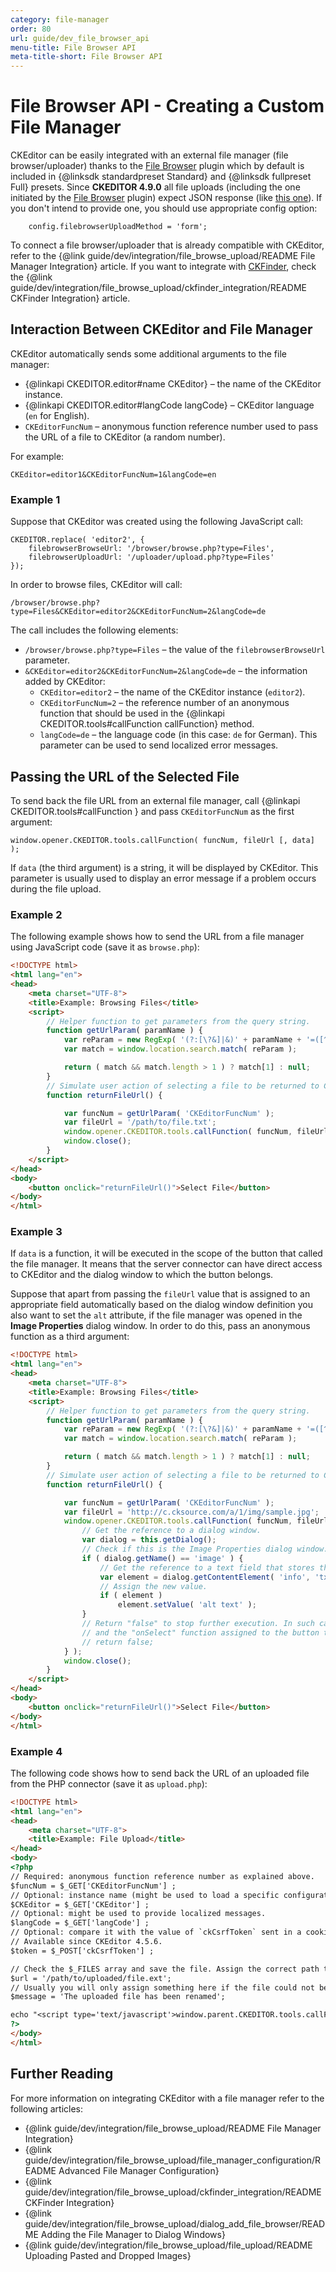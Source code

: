 ```yaml
---
category: file-manager
order: 80
url: guide/dev_file_browser_api
menu-title: File Browser API
meta-title-short: File Browser API
---
```

<!--
Copyright (c) 2003-2020, CKSource - Frederico Knabben. All rights reserved.
For licensing, see LICENSE.md.
-->

# File Browser API - Creating a Custom File Manager

<info-box info="">
	CKEditor can be easily integrated with an external file manager (file browser/uploader) thanks to the <a href="https://ckeditor.com/cke4/addon/filebrowser">File Browser</a> plugin which by default is included in {@linksdk standardpreset Standard} and {@linksdk fullpreset Full} presets.
</info-box>

<info-box info="">
	Since <strong>CKEDITOR 4.9.0</strong> all file uploads (including the one initiated by the <a href="https://ckeditor.com/cke4/addon/filebrowser">File Browser</a> plugin) expect JSON response (like <a href="https://ckeditor.com/docs/ckeditor4/latest/guide/dev_file_upload.html#response-file-uploaded-successfully">this one</a>). If you don't intend to provide one, you should use appropriate config option:

		config.filebrowserUploadMethod = 'form';
</info-box>

To connect a file browser/uploader that is already compatible with CKEditor, refer to the {@link guide/dev/integration/file_browse_upload/README File Manager Integration} article. If you want to integrate with [CKFinder](http://cksource.com/ckfinder/), check the {@link guide/dev/integration/file_browse_upload/ckfinder_integration/README CKFinder Integration} article.

## Interaction Between CKEditor and File Manager

CKEditor automatically sends some additional arguments to the file manager:

* {@linkapi CKEDITOR.editor#name CKEditor} &ndash; the name of the CKEditor instance.
* {@linkapi CKEDITOR.editor#langCode langCode} &ndash; CKEditor language (`en` for English).
* `CKEditorFuncNum` &ndash; anonymous function reference number used to pass the URL of a file to CKEditor (a random number).

For example:

	CKEditor=editor1&CKEditorFuncNum=1&langCode=en

### Example 1

Suppose that CKEditor was created using the following JavaScript call:

	CKEDITOR.replace( 'editor2', {
		filebrowserBrowseUrl: '/browser/browse.php?type=Files',
		filebrowserUploadUrl: '/uploader/upload.php?type=Files'
	});

In order to browse files, CKEditor will call:

	/browser/browse.php?type=Files&CKEditor=editor2&CKEditorFuncNum=2&langCode=de

The call includes the following elements:

* `/browser/browse.php?type=Files` &ndash; the value of the `filebrowserBrowseUrl` parameter.
* `&CKEditor=editor2&CKEditorFuncNum=2&langCode=de` &ndash; the information added by CKEditor:
	* `CKEditor=editor2` &ndash; the name of the CKEditor instance (`editor2`).
	* `CKEditorFuncNum=2` &ndash; the reference number of an anonymous
		function that should be used in the {@linkapi CKEDITOR.tools#callFunction callFunction} method.
	* `langCode=de` &ndash; the language code (in this case: `de` for German). This
		parameter can be used to send localized error messages.

## Passing the URL of the Selected File

To send back the file URL from an external file manager, call
{@linkapi CKEDITOR.tools#callFunction } and pass `CKEditorFuncNum` as the first
argument:

	window.opener.CKEDITOR.tools.callFunction( funcNum, fileUrl [, data] );

If `data` (the third argument) is a string, it will be displayed by CKEditor. This parameter is usually used to display an error message if a problem occurs during the file upload.

### Example 2

The following example shows how to send the URL from a file manager using JavaScript code (save it as `browse.php`):

``` html
<!DOCTYPE html>
<html lang="en">
<head>
    <meta charset="UTF-8">
    <title>Example: Browsing Files</title>
    <script>
        // Helper function to get parameters from the query string.
        function getUrlParam( paramName ) {
            var reParam = new RegExp( '(?:[\?&]|&)' + paramName + '=([^&]+)', 'i' );
            var match = window.location.search.match( reParam );

            return ( match && match.length > 1 ) ? match[1] : null;
        }
        // Simulate user action of selecting a file to be returned to CKEditor.
        function returnFileUrl() {

            var funcNum = getUrlParam( 'CKEditorFuncNum' );
            var fileUrl = '/path/to/file.txt';
            window.opener.CKEDITOR.tools.callFunction( funcNum, fileUrl );
            window.close();
        }
    </script>
</head>
<body>
    <button onclick="returnFileUrl()">Select File</button>
</body>
</html>
```

### Example 3

If `data` is a function, it will be executed in the scope of the button that called the file manager. It means that the server connector can have direct access to CKEditor and the dialog window to which the button belongs.

Suppose that apart from passing the `fileUrl` value that is assigned to an appropriate field automatically based on the dialog window definition you also want to set the `alt` attribute, if the file manager was opened in the **Image Properties** dialog window. In order to do this, pass an anonymous function as a third argument:

``` html
<!DOCTYPE html>
<html lang="en">
<head>
    <meta charset="UTF-8">
    <title>Example: Browsing Files</title>
    <script>
        // Helper function to get parameters from the query string.
        function getUrlParam( paramName ) {
            var reParam = new RegExp( '(?:[\?&]|&)' + paramName + '=([^&]+)', 'i' );
            var match = window.location.search.match( reParam );

            return ( match && match.length > 1 ) ? match[1] : null;
        }
        // Simulate user action of selecting a file to be returned to CKEditor.
        function returnFileUrl() {

            var funcNum = getUrlParam( 'CKEditorFuncNum' );
            var fileUrl = 'http://c.cksource.com/a/1/img/sample.jpg';
            window.opener.CKEDITOR.tools.callFunction( funcNum, fileUrl, function() {
                // Get the reference to a dialog window.
                var dialog = this.getDialog();
                // Check if this is the Image Properties dialog window.
                if ( dialog.getName() == 'image' ) {
                    // Get the reference to a text field that stores the "alt" attribute.
                    var element = dialog.getContentElement( 'info', 'txtAlt' );
                    // Assign the new value.
                    if ( element )
                        element.setValue( 'alt text' );
                }
                // Return "false" to stop further execution. In such case CKEditor will ignore the second argument ("fileUrl")
                // and the "onSelect" function assigned to the button that called the file manager (if defined).
                // return false;
            } );
            window.close();
        }
    </script>
</head>
<body>
    <button onclick="returnFileUrl()">Select File</button>
</body>
</html>
```

### Example 4

The following code shows how to send back the URL of an uploaded file from the PHP connector (save it as `upload.php`):

```html
<!DOCTYPE html>
<html lang="en">
<head>
    <meta charset="UTF-8">
    <title>Example: File Upload</title>
</head>
<body>
<?php
// Required: anonymous function reference number as explained above.
$funcNum = $_GET['CKEditorFuncNum'] ;
// Optional: instance name (might be used to load a specific configuration file or anything else).
$CKEditor = $_GET['CKEditor'] ;
// Optional: might be used to provide localized messages.
$langCode = $_GET['langCode'] ;
// Optional: compare it with the value of `ckCsrfToken` sent in a cookie to protect your server side uploader against CSRF.
// Available since CKEditor 4.5.6.
$token = $_POST['ckCsrfToken'] ;

// Check the $_FILES array and save the file. Assign the correct path to a variable ($url).
$url = '/path/to/uploaded/file.ext';
// Usually you will only assign something here if the file could not be uploaded.
$message = 'The uploaded file has been renamed';

echo "<script type='text/javascript'>window.parent.CKEDITOR.tools.callFunction($funcNum, '$url', '$message');</script>";
?>
</body>
</html>
```

## Further Reading

For more information on integrating CKEditor with a file manager refer to the following articles:

* {@link guide/dev/integration/file_browse_upload/README File Manager Integration}
* {@link guide/dev/integration/file_browse_upload/file_manager_configuration/README Advanced File Manager Configuration}
* {@link guide/dev/integration/file_browse_upload/ckfinder_integration/README CKFinder Integration}
* {@link guide/dev/integration/file_browse_upload/dialog_add_file_browser/README Adding the File Manager to Dialog Windows}
* {@link guide/dev/integration/file_browse_upload/file_upload/README Uploading Pasted and Dropped Images}
